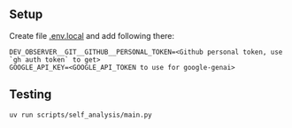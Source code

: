## Setup

Create file [.env.local](.env.local) and add following there:
```
DEV_OBSERVER__GIT__GITHUB__PERSONAL_TOKEN=<Github personal token, use `gh auth token` to get>
GOOGLE_API_KEY=<GOOGLE_API_TOKEN to use for google-genai>
```

## Testing

```bash
uv run scripts/self_analysis/main.py
```